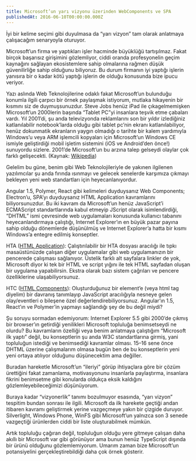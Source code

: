 ```yaml
---
title: Microsoft’un yarı vizyonu üzerinden WebComponents ve SPA
publishedAt: 2016-06-10T00:00:00.000Z
---
```


İyi bir kelime seçimi gibi duyulmasa da “yarı vizyon” tam olarak anlatmaya
çalışacağım senaryoyla oturuyor.

Microsoft’un firma ve yaptıkları işler hacminde büyüklüğü tartışılmaz. Fakat
birçok başarısız girişimini gözlemliyor, ciddi oranda profesyonelin geçim
kaynağını sağlayan ekosistemlere sahip olmalarına rağmen düşük güvenilirliğe
sahip olduğunu biliyoruz. Bu durum firmanın iyi yaptığı işlerin yanısıra bir o
kadar kötü yaptığı işlerin de olduğu konusunda bize ipucu veriyor.

Yazı aslında Web Teknolojilerine odaklı fakat Microsoft’un bulunduğu konumla
ilgili çarpıcı bir örnek paylaşmak istiyorum, mutlaka hikayenin bir kısmını siz
de duymuşsunuzdur. Steve Jobs henüz iPad ile çıkagelmemişken Microsoft’un
2000lerin başında “Tablet PC”yi insanlara teşvik etme çabaları vardı. Yıl
2001’di, şu anda televizyonda reklamlarını son bir yıldır izlediğiniz
katlanılabilir notebook’larda olduğu gibi tablet pc’nin ekranı katlanılabiliyor,
henüz dokunmatik ekranların yaygın olmadığı o tarihte bir kalem yardımıyla
Windows’u veya ARM işlemcili kopyaları için Microsoft’un Windows CE ismiyle
geliştirdiği mobil işletim sistemini (iOS ve Android’den önce!) sunuyordu
sizlere. 2001’de Microsoft’un bu arzına talep gelseydi olaylar çok farklı
gelişecekti. (Kaynak:
[Wikipedia](https://en.wikipedia.org/wiki/Microsoft_Tablet_PC))

Gelelim bu güne, benim gibi Web Teknolojileriyle de yakınen ilgilenen
yazılımcılar şu anda fırında ısınmayı ve gelecek senelerde karşımıza çıkmayı
bekleyen yeni web standartları için heyecanlanıyordur.

Angular 1.5, Polymer, React gibi kelimeleri duyduysanız Web Components;
Electron’u, SPA’yı duyduysanız HTML Application kavramlarını biliyorsunuzdur. Bu
iki kavram da Microsoft’un henüz JavaScript’i ECMAScript standartlarında kabul
etmeyip JScript olarak isimlendirdiği, “DHTML” ismi çevresinde web uygulamaları
konusunda kullanıcı tabanını heyecanlandırmaya çalıştığı, Internet Explorer’ın
en büyük pazar payına sahip olduğu dönemlerde düşünülmüş ve Internet Explorer’a
hatta bir kısmı Windows’a entegre edilmiş konseptler.

HTA ([HTML Application](https://en.wikipedia.org/wiki/HTML_Application)):
Çalıştırılabilir bir HTA dosyası aracılığı ile tıpkı masaüstünüzde çalışan diğer
uygulamalar gibi web uygulamanızın bir pencerede çalışması sağlanıyor. Üstelik
farklı alt sayfalara linkler de yok, Microsoft diyor ki tek bir HTML ve script
yığını ile tek HTML sayfadan oluşan bir uygulama yapabilirsin. Ekstra olarak
bazı sistem çağrıları ve pencere özelliklerine ulaşabiliyorsunuz.

HTC ([HTML Components](https://en.wikipedia.org/wiki/HTML_Components)):
Oluşturduğunuz bir element’e (veya html tag diyelim) bir davranış tanımlayıp
JavaScript aracılığıyla nesneye gelen olay/eventleri o bileşene özel
değerlendirebiliyorsunuz. Angular’ın 1.5, React’ın ve Polymer’in yapmayı
sağlandığı şey de bu değil miydi?

Şu soruyu sormadan edemiyorum: Internet Explorer 5.5 gibi 2000’de çıkmış bir
browser’ın getirdiği yenilikleri Microsoft topluluğa benimsetseydi ne olurdu? Bu
kavramların özelliği veya benim anlatmaya çalıştığım “Microsoft ilk yaptı”
değil, bu konseptlerin şu anda W3C standartlarına girmiş, yani topluluğun
istediği ve benimsediği kavramlar olması. 15–16 sene önce DHTML üzerine
çalışmalarım olmasa bugün ben de bu konseptlerin yeni yeni ortaya atılıyor
olduğunu düşünecektim ama değiller.

Buradan hareketle Microsoft’un “ileriyi” görüp ihtiyaçlara göre bir çözüm
ürettiğini fakat zamanlama, motivasyonunu insanlarla paylaştırma, insanlara
fikrini benimsetme gibi konularda oldukça eksik kaldığını gözlemleyebileceğimizi
düşünüyorum.

Buraya kadar “vizyonerlik” tanımı bozulmuyor esasında, “yarı vizyon” tespitim
bundan sonrası ile ilgili. Microsoft da ilk harekete geçtiği andan itibaren
kavramı geliştirmek yerine vazgeçmeye yakın bir çizgide duruyor. Silverlight,
Windows Phone, WinFS gibi Microsoft’un yalnızca son 3 senede vazgeçtiği
ürünlerden ciddi bir liste oluşturabilmek mümkün.

Artık topluluğu çağıran değil, topluluğun olduğu yere gitmeye çalışan daha
akıllı bir Microsoft var gibi görünüyor ama bunun henüz TypeScript dışında bir
ürünü olduğunu gözlemlemiyorum. Umarım zaman bize Microsoft’un potansiyelini
gerçekleştirebildiği daha çok örnek gösterir.
